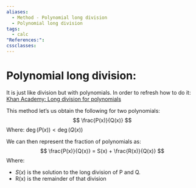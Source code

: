```yaml
---
aliases:
  - Method - Polynomial long division
  - Polynomial long division
tags:
  - calc
"References:": 
cssclasses:
---
```

# Polynomial long division: 
It is just like division but with polynomials. 
In order to refresh how to do it: [Khan Academy: Long division for polynomials](https://www.khanacademy.org/math/algebra-home/alg-polynomials/alg-long-division-of-polynomials/v/dividing-polynomials-1)

This method let’s us obtain the following for two polynomials: 
$$
\frac{P(x)}{Q(x)}
$$
Where: 
$\deg(P(x)) < \deg(Q(x))$ 

We can then represent the fraction of polynomials as: 
$$
\frac{P(x)}{Q(x)} = S(x) + \frac{R(x)}{Q(x)}
$$
Where: 
+ $S(x)$ is the solution to the long division of P and Q.
+ R(x) is the remainder of that division
